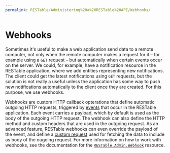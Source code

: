 ```yaml
---
permalink: RESTable/Administering%20a%20RESTable%20API/Webhooks/
---
```


# Webhooks

Sometimes it's useful to make a web application send data to a remote computer, not only when the remote computer makes a request for it – for example using a `GET` request – but automatically when certain events occur on the server. We could, for example, have a notification resource in the RESTable application, where we add entities representing new notifications. The client could get the latest notifications using `GET` requests, but the solution is not really a useful unless the application has some way to push new notifications automatically to the client once they are created. For this purpose, we use webhooks.

Webhooks are custom HTTP callback opterations that define automatic outgoing HTTP requests, triggered by [events]() that occur in the RESTable application. Each event carries a payload, which by default is used as the body of the outgoing HTTP request. The webhook can also define the HTTP method and custom headers that are used in the outgoing request. As an advanced feature, RESTable webhooks can even override the payload of the event, and define a [custom request](../../Built-in%20resources/RESTable.Admin/Webhook/#custom-payload-requests) used for fetching the data to include as body of the ougoing request. For more information on how to work with webhooks, see the documentation for the [`RESTable.Admin.Webhook`](../../Built-in%20resources/RESTable.Admin/Webhook) resource.
